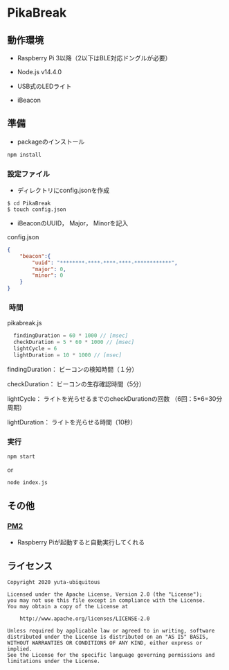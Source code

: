 # PikaBreak

## 動作環境

- Raspberry Pi 3以降（2以下はBLE対応ドングルが必要）

- Node.js v14.4.0

- USB式のLEDライト

- iBeacon

## 準備

- packageのインストール

```sh
npm install
```

### 設定ファイル

- ディレクトリにconfig.jsonを作成

```
$ cd PikaBreak
$ touch config.json
```

- iBeaconのUUID， Major， Minorを記入

config.json

```json
{
    "beacon":{
        "uuid": "********-****-****-****-************",
        "major": 0,
        "minor": 0
    }
}
```

###  時間

pikabreak.js

``` javascript
  findingDuration = 60 * 1000 // [msec]
  checkDuration = 5 * 60 * 1000 // [msec]
  lightCycle = 6
  lightDuration = 10 * 1000 // [msec]
```

findingDuration： ビーコンの検知時間（１分） 

checkDuration： ビーコンの生存確認時間（5分）

lightCycle： ライトを光らせるまでのcheckDurationの回数 （6回：5*6=30分周期） 

lightDuration： ライトを光らせる時間（10秒）

### 実行
``` sh
npm start
```
or
``` sh
node index.js
```

## その他

### [PM2](https://pm2.keymetrics.io/)
- Raspberry Piが起動すると自動実行してくれる

## ライセンス
```
Copyright 2020 yuta-ubiquitous

Licensed under the Apache License, Version 2.0 (the "License");
you may not use this file except in compliance with the License.
You may obtain a copy of the License at

    http://www.apache.org/licenses/LICENSE-2.0

Unless required by applicable law or agreed to in writing, software
distributed under the License is distributed on an "AS IS" BASIS,
WITHOUT WARRANTIES OR CONDITIONS OF ANY KIND, either express or implied.
See the License for the specific language governing permissions and
limitations under the License.
```
